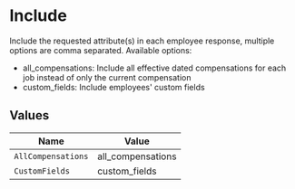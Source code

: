 # Include

Include the requested attribute(s) in each employee response, multiple options are comma separated. Available options:
- all_compensations: Include all effective dated compensations for each job instead of only the current compensation
- custom_fields: Include employees' custom fields


## Values

| Name               | Value              |
| ------------------ | ------------------ |
| `AllCompensations` | all_compensations  |
| `CustomFields`     | custom_fields      |